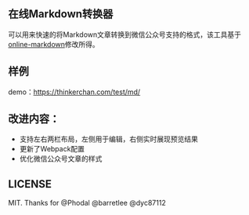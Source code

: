 ## 在线Markdown转换器

可以用来快速的将Markdown文章转换到微信公众号支持的格式，该工具基于[online-markdown](https://github.com/barretlee/online-markdown)修改所得。

## 样例

demo：https://thinkerchan.com/test/md/

## 改进内容：

- 支持左右两栏布局，左侧用于编辑，右侧实时展现预览结果
- 更新了Webpack配置
- 优化微信公众号文章的样式

## LICENSE

MIT. Thanks for @Phodal @barretlee @dyc87112
